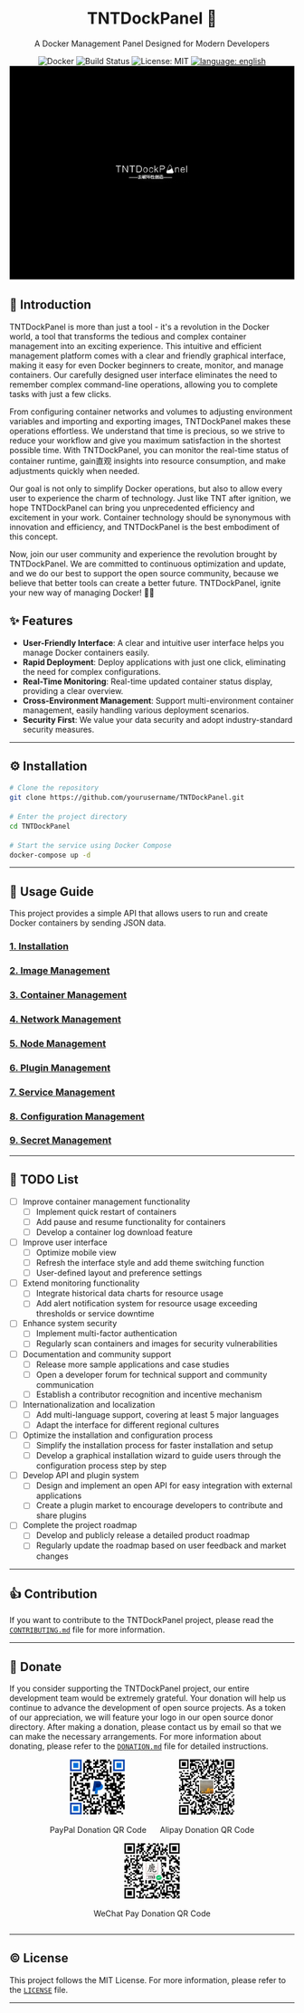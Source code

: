 
<div align="center">

# TNTDockPanel 🚀
A Docker Management Panel Designed for Modern Developers

![Docker](https://img.shields.io/badge/Docker-Container-blue.svg)
![Build Status](https://img.shields.io/badge/build-passing-brightgreen.svg)
![License: MIT](https://img.shields.io/badge/License-MIT-yellow.svg)
[![language: english](https://img.shields.io/badge/language-chinese-red)](READMEen.md)
![FORESEE A.I CA](doc/tntlogo.png)
</div>

## 📜 Introduction

TNTDockPanel is more than just a tool - it's a revolution in the Docker world, a tool that transforms the tedious and complex container management into an exciting experience. This intuitive and efficient management platform comes with a clear and friendly graphical interface, making it easy for even Docker beginners to create, monitor, and manage containers. Our carefully designed user interface eliminates the need to remember complex command-line operations, allowing you to complete tasks with just a few clicks.

From configuring container networks and volumes to adjusting environment variables and importing and exporting images, TNTDockPanel makes these operations effortless. We understand that time is precious, so we strive to reduce your workflow and give you maximum satisfaction in the shortest possible time. With TNTDockPanel, you can monitor the real-time status of container runtime, gain直观 insights into resource consumption, and make adjustments quickly when needed.

Our goal is not only to simplify Docker operations, but also to allow every user to experience the charm of technology. Just like TNT after ignition, we hope TNTDockPanel can bring you unprecedented efficiency and excitement in your work. Container technology should be synonymous with innovation and efficiency, and TNTDockPanel is the best embodiment of this concept.

Now, join our user community and experience the revolution brought by TNTDockPanel. We are committed to continuous optimization and update, and we do our best to support the open source community, because we believe that better tools can create a better future. TNTDockPanel, ignite your new way of managing Docker! 🚀🌟

## ✨ Features

- **User-Friendly Interface**: A clear and intuitive user interface helps you manage Docker containers easily.
- **Rapid Deployment**: Deploy applications with just one click, eliminating the need for complex configurations.
- **Real-Time Monitoring**: Real-time updated container status display, providing a clear overview.
- **Cross-Environment Management**: Support multi-environment container management, easily handling various deployment scenarios.
- **Security First**: We value your data security and adopt industry-standard security measures.

---

## ⚙️ Installation

```bash
# Clone the repository
git clone https://github.com/yourusername/TNTDockPanel.git

# Enter the project directory
cd TNTDockPanel

# Start the service using Docker Compose
docker-compose up -d
```

---

## 📖 Usage Guide

This project provides a simple API that allows users to run and create Docker containers by sending JSON data.

### [1. Installation](doc/chinese/install.md)
### [2. Image Management](doc/chinese/images.md)
### [3. Container Management](doc/chinese/containers.md)
### [4. Network Management](doc/chinese/networks.md)
### [5. Node Management](doc/chinese/nodes.md)
### [6. Plugin Management](doc/chinese/plugins.md)
### [7. Service Management](doc/chinese/services.md)
### [8. Configuration Management](doc/chinese/configs.md)
### [9. Secret Management](doc/chinese/secrets.md)

---

## 📝 TODO List

- [ ] Improve container management functionality
  - [ ] Implement quick restart of containers
  - [ ] Add pause and resume functionality for containers
  - [ ] Develop a container log download feature

- [ ] Improve user interface
  - [ ] Optimize mobile view
  - [ ] Refresh the interface style and add theme switching function
  - [ ] User-defined layout and preference settings

- [ ] Extend monitoring functionality
  - [ ] Integrate historical data charts for resource usage
  - [ ] Add alert notification system for resource usage exceeding thresholds or service downtime

- [ ] Enhance system security
  - [ ] Implement multi-factor authentication
  - [ ] Regularly scan containers and images for security vulnerabilities

- [ ] Documentation and community support
  - [ ] Release more sample applications and case studies
  - [ ] Open a developer forum for technical support and community communication
  - [ ] Establish a contributor recognition and incentive mechanism

- [ ] Internationalization and localization
  - [ ] Add multi-language support, covering at least 5 major languages
  - [ ] Adapt the interface for different regional cultures

- [ ] Optimize the installation and configuration process
  - [ ] Simplify the installation process for faster installation and setup
  - [ ] Develop a graphical installation wizard to guide users through the configuration process step by step

- [ ] Develop API and plugin system
  - [ ] Design and implement an open API for easy integration with external applications
  - [ ] Create a plugin market to encourage developers to contribute and share plugins

- [ ] Complete the project roadmap
  - [ ] Develop and publicly release a detailed product roadmap
  - [ ] Regularly update the roadmap based on user feedback and market changes
---

## 👍 Contribution

If you want to contribute to the TNTDockPanel project, please read the [`CONTRIBUTING.md`](doc/chinese/CONTRIBUTING.md) file for more information.

---
## 💞 Donate

If you consider supporting the TNTDockPanel project, our entire development team would be extremely grateful. Your donation will help us continue to advance the development of open source projects. As a token of our appreciation, we will feature your logo in our open source donor directory. After making a donation, please contact us by email so that we can make the necessary arrangements. For more information about donating, please refer to the [`DONATION.md`](doc/DONATION.md) file for detailed instructions.

<div align="center">
  <div style="display: inline-block; margin: 0 10px;">
    <img src="doc/paypal.jpg" alt="PayPal Donation QR Code" width="100">
    <p>PayPal Donation QR Code</p>
  </div>
  <div style="display: inline-block; margin: 0 10px;">
    <img src="doc/alipay.png" alt="Alipay Donation QR Code" width="100">
    <p>Alipay Donation QR Code</p>
  </div>
  <div style="display: inline-block; margin: 0 10px;">
    <img src="doc/wechatpay.jpg" alt="WeChat Pay Donation QR Code" width="100">
    <p>WeChat Pay Donation QR Code</p>
  </div>
</div>

---

## ©️ License

This project follows the MIT License. For more information, please refer to the [`LICENSE`](LICENSE) file.

---
